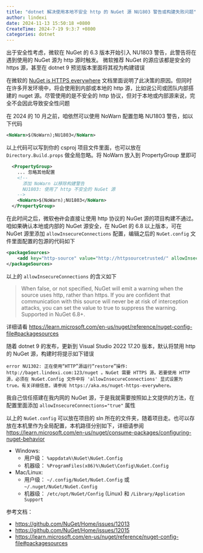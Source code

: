 ```yaml
---
title: "dotnet 解决使用本地不安全 http 的 NuGet 源 NU1803 警告或构建失败问题"
author: lindexi
date: 2024-11-13 15:50:18 +0800
CreateTime: 2024-7-19 9:3:7 +0800
categories: dotnet
---
```


出于安全性考虑，微软在 NuGet 的 6.3 版本开始引入 NU1803 警告，此警告将在遇到使用的 NuGet 源为 http 源时触发。 微软推荐 NuGet 的源应该都是安全的 https 源，甚至在 dotnet 9 预览版本里面将其视为构建错误

<!--more-->


<!-- 发布 -->
<!-- 博客 -->

在微软的 [NuGet is HTTPS everywhere](https://devblogs.microsoft.com/nuget/https-everywhere/) 文档里面说明了此决策的原因。但同时在许多开发环境中，将会使用到内部或本地的 http 源，比如说公司或团队内部搭建的 nuget 源。尽管使用的是不安全的 http 协议，但对于本地或内部源来说，完全不会因此导致安全性问题

在 2024 的 10 月之前，咱依然可以使用 NoWarn 配置忽略 NU1803 警告，如以下代码

```xml
<NoWarn>$(NoWarn);NU1803</NoWarn>
```

以上代码可以写到你的 csproj 项目文件里面，也可以放在 `Directory.Build.props` 做全局忽略。将 NoWarn 放入到 PropertyGroup 里即可

```xml
  <PropertyGroup>
    ... 忽略其他配置
    <!--
      添加 NoWarn 以移除构建警告
      NU1803: 使用了 http 不安全的 NuGet 源
    -->
    <NoWarn>$(NoWarn);NU1803</NoWarn>
  </PropertyGroup>
```

在此时间之后，微软~~也许~~会直接让使用 http 协议的 NuGet 源的项目构建不通过。咱如果确认本地或内部的 NuGet 源安全，在 NuGet 的 6.8 以上版本，可在 NuGet 源里添加 `allowInsecureConnections` 配置，编辑之后的 `NuGet.config` 文件里面配置的包源的代码如下

```xml
<packageSources>
    <add key="http-source" value="http://httpsourcetrusted/" allowInsecureConnections="true" />
</packageSources>
```

以上的 `allowInsecureConnections` 的含义如下

> When false, or not specified, NuGet will emit a warning when the source uses http, rather than https. If you are confident that communication with this source will never be at risk of interception attacks, you can set the value to true to suppress the warning. Supported in NuGet 6.8+.

详细请看 <https://learn.microsoft.com/en-us/nuget/reference/nuget-config-file#packagesources>

随着 dotnet 9 的发布，更新到 Visual Studio 2022 17.20 版本，默认将禁用 http 的 NuGet 源，构建时将提示如下错误

```
error NU1302: 正在使用“HTTP”源运行“restore”操作: http://baget.lindexi.com:123/nuget 。NuGet 需要 HTTPS 源。若要使用 HTTP 源，必须在 NuGet.Config 文件中将 'allowInsecureConnections' 显式设置为 true。有关详细信息，请参阅 https://aka.ms/nuget-https-everywhere。 
```

我自己信任搭建在我内网的 NuGet 源，于是我就需要按照如上文提供的方法，在配置里面添加 `allowInsecureConnections="true"` 属性

以上的 `NuGet.config` 可以放在项目的 sln 所在的文件夹，随着项目走。也可以存放在本机里作为全局配置，本机路径分别如下，详细请参阅 <https://learn.microsoft.com/en-us/nuget/consume-packages/configuring-nuget-behavior>

- Windows: 
  - 用户级： `%appdata%\NuGet\NuGet.Config`
  - 机器级： `%ProgramFiles(x86)%\NuGet\Config\NuGet.Config`
- Mac/Linux: 
  - 用户级： `~/.config/NuGet/NuGet.Config` 或 `~/.nuget/NuGet/NuGet.Config`
  - 机器级： `/etc/opt/NuGet/Config` (Linux) 和 `/Library/Application Support`

参考文档：

- <https://github.com/NuGet/Home/issues/12013>
- <https://github.com/NuGet/Home/issues/12015>
- <https://learn.microsoft.com/en-us/nuget/reference/nuget-config-file#packagesources>

